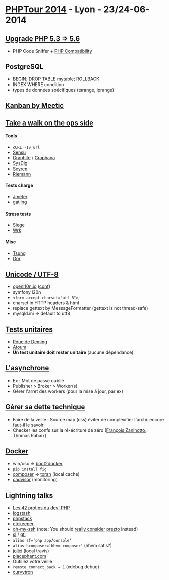 # [PHPTour 2014](http://www.afup.org/pages/phptourlyon2014/) - Lyon - 23/24-06-2014


## [Upgrade PHP 5.3 => 5.6](http://blog.pascal-martin.fr/public/slides-phptour-2014-migration-version-php/) ##

* PHP Code Sniffer + [PHP Compatibility](https://github.com/wimg/PHPCompatibility)

## PostgreSQL ##

* BEGIN; DROP TABLE mytable; ROLLBACK
* INDEX WHERE condition
* types de données spécifiques (tsrange, iprange)

## [Kanban by Meetic](http://fr.slideshare.net/tdiavet/transition-agile-4-real-meetic) ##

## [Take a walk on the ops side](http://fr.slideshare.net/bdu_p/take-a-walk-on-the-ops-side-php-tour-2014) ##

#### Tools
* `cURL -Iv url`
* [Sensu](http://sensuapp.org/)
* [Graphite](http://graphite.wikidot.com/) / [Graphana](http://fpt.akt.tu-berlin.de/graphana/version_2_0/index.html)
* [SysDig](http://www.sysdig.org/)
* [Seyren](https://github.com/scobal/seyren)
* [Riemann](http://riemann.io/)

#### Tests charge
* [Jmeter](http://jmeter.apache.org/)
* [gatling](http://gatling-tool.org/)

#### Stress tests
* [Siege](http://www.joedog.org/siege-home/)
* [Wrk](https://github.com/wg/wrk)

#### Misc
* [Tsung](http://tsung.erlang-projects.org/)
* [Gor](https://github.com/buger/gor)


## [Unicode / UTF-8](https://speakerdeck.com/jrf/everything-you-always-wanted-to-know-about-utf-8-but-never-dared-to-ask-1) ##

* [openl10n.io](http://openl10n.io) ([conf](http://moquet.net/talks/phptour-2014-i18n/))
* symfony l20n
* `<form accept-charset="utf-8">`;
* charset in HTTP headers & html <meta>
* replace gettext by MessageFormatter (gettext is not thread-safe)
* mysqld.ini => default to utf8

## [Tests unitaires](http://fr.slideshare.net/CyrilleGrandval/phptour-lyon-2014-je-veux-mes-80-de-couverture-de-code) ##

* [Roue de Deming](http://fr.wikipedia.org/wiki/Roue_de_Deming)
* [Atoum](https://github.com/atoum/)
* __Un test unitaire doit rester unitaire__ (aucune dépendance)

## [L'asynchrone](https://speakerdeck.com/odolbeau/asynchronous-tasks-in-php) ##

* Ex : Mot de passe oublié
* Publisher > Broker > Worker(s)
* Gérer l'arret des workers (pour la mise à jour, par ex)

## [Gérer sa dette technique](http://jolicode.github.io/phptour-2014--dette-technique--conf/) ##

* Faire de la veille : Source map (css) éviter de complexifier l'archi. encore faut-il le savoir
* Checker les confs sur la ré-écriture de zéro ([François Zaninotto](http://fr.slideshare.net/francoisz/php-100k), Thomas Rabaix)

## [Docker](https://speakerdeck.com/thierrymarianne/developper-et-packager-une-application-symfony2-avec-docker) ##

* win/osx => [boot2docker](http://boot2docker.io/)
* `pip install fig`
* [composer](https://getcomposer.org/) -> [toran](https://toranproxy.com/) (local cache)
* [cadvisor](https://github.com/google/cadvisor) (monitoring)

## Lightning talks ##

* [Les 42 protips du dev' PHP](http://ternel.github.io/42-protips-2014-conf/?full#coverpage)
* [logstash](http://logstash.net/)
* [phpstack](http://dunkels.com/adam/phpstack/)
* [etckeeper](https://github.com/joeyh/etckeeper)
* [oh-my-zsh](http://ohmyz.sh/) (note: You should [really consider](http://linhmtran168.github.io/blog/2013/12/15/ditching-oh-my-zsh-for-prezto/) [prezto](https://github.com/loranger/prezto) instead)
* [sl](https://github.com/mtoyoda/sl) / [gti](http://r-wos.org/hacks/gti)
* `alias sf='php app/console'`
* `alias hcomposer='hhvm composer'` (hhvm satis?)
* [jolici](https://github.com/jolicode/JoliCi) (local travis)
* [placephant.com](http://placephant.com/)
* Outillez votre veille
* `remote_connect_back = 1` (xdebug debug)
* [curvytron](http://curvytron.elao.com/)

